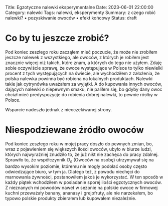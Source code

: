 Title: Egzotyczne nalewki eksperymentalne
Date: 2023-06-01 22:00:00
Category: nalewki
Tags: nalewki, eksperymenty
Summary: z czego robić nalewki? • pozyskiwanie owoców • efekt końcowy
Status: draft


# Co by tu jeszcze zrobić?

Pod koniec zeszłego roku zacząłem mieć poczucie, że może nie zrobiłem jeszcze nalewek z wszystkiego, ale owoców, z których je robiłem jest znacznie więcej niż takich, które znam, a których do tego nie użyłem. Zdaję sobie oczywiście sprawę, że owoce występujące w Polsce to tylko niewielki procent z tych występujących na świecie, ale wychodziłem z założenia, że polska nalewka powinna być robiona na lokalnych produktach. Nalewki takie jak cytrynówka uważałem za wyjątki. A do kupowania innych owoców, dających nalewki o niepewnym smaku, nie paliłem się, bo gdyby dany owoc chciał mieć predyspozycje do robienia dobrej nalewki, to pewnie rósłby w Polsce.

Wsparcie nadeszło jednak z nieoczekiwanej strony.

# Niespodziewane źródło owoców

Pod koniec zeszłego roku w mojej pracy doszło do pewnych zmian, bo, wraz z pojawieniem się większych ilości owoców, ubyło w biurze ludzi, których najwyraźniej znudziło to, że już nikt nie zachęca do pracy zdalnej. Sprawiło to, że współczynnik $O_o$ (Owoców na osobę) utrzymywał się na bardzo wysokim poziomie, któremu nie mogły podołać osoby często odwiedzające biuro, w tym ja. Dlatego też, z powodu niechęci do marnowania żywności, postanowiłem jakoś je wykorzystać. W ten sposób w każdy piątek wchodziłem w posiadanie sporej ilości egzotycznych owoców. Z nieznanych mi powodów nawet w sezonie na polskie owoce w firmowej kuchni przeważały banany, ananasy i grejpfruty, ale nie narzekałem, bo typowo polskie produkty zbierałem lub kupowałem niezależnie.



